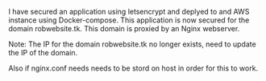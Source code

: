 I have secured an application using letsencrypt and deplyed to and AWS instance using Docker-compose. This application is now secured for the domain robwebsite.tk. This domain is proxied by an Nginx webserver.

Note: The IP for the domain robwebsite.tk no longer exists, need to update the IP of the domain.

Also if nginx.conf needs needs to be stord on host in order for this to work.
